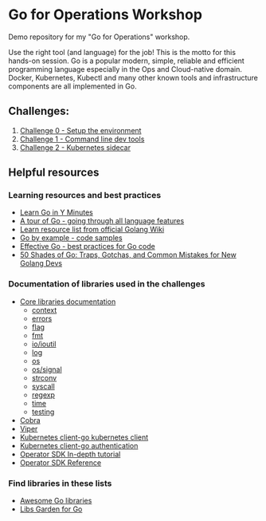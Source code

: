 # Go for Operations Workshop

Demo repository for my "Go for Operations" workshop.

Use the right tool (and language) for the job! This is the motto for this hands-on
session. Go is a popular modern, simple, reliable and efficient programming language
especially in the Ops and Cloud-native domain. Docker, Kubernetes, Kubectl and many
other known tools and infrastructure components are all implemented in Go.

## Challenges:

1) [Challenge 0 - Setup the environment](./challenge-0/challenge-0.md)
2) [Challenge 1 - Command line dev tools](./challenge-1/challenge-1.md)
3) [Challenge 2 - Kubernetes sidecar](./challenge-2/challenge-2.md)

## Helpful resources

### Learning resources and best practices
- [Learn Go in Y Minutes](https://learnxinyminutes.com/docs/go)
- [A tour of Go - going through all language features](https://tour.golang.org/list)
- [Learn resource list from official Golang Wiki](https://github.com/golang/go/wiki/Learn)
- [Go by example - code samples](https://gobyexample.com/)
- [Effective Go - best practices for Go code](https://golang.org/doc/effective_go)
- [50 Shades of Go: Traps, Gotchas, and Common Mistakes for New Golang Devs
](http://devs.cloudimmunity.com/gotchas-and-common-mistakes-in-go-golang/)

### Documentation of libraries used in the challenges

- [Core libraries documentation](https://golang.org/pkg/)
  - [context](https://golang.org/pkg/context/)
  - [errors](https://golang.org/pkg/errors/)
  - [flag](https://golang.org/pkg/flag/)
  - [fmt](https://golang.org/pkg/fmt/)
  - [io/ioutil](https://golang.org/pkg/io/ioutil/)
  - [log](https://golang.org/pkg/log/)
  - [os](https://golang.org/pkg/os/)
  - [os/signal](https://golang.org/pkg/os/signal/)
  - [strconv](https://golang.org/pkg/strconv/)
  - [syscall](https://golang.org/pkg/syscall/)
  - [regexp](https://golang.org/pkg/regexp/)
  - [time](https://golang.org/pkg/time/)
  - [testing](https://golang.org/pkg/testing/)
- [Cobra](https://pkg.go.dev/github.com/spf13/cobra#section-documentation)
- [Viper](https://pkg.go.dev/github.com/spf13/viper#section-documentation)
- [Kubernetes client-go kubernetes client](https://pkg.go.dev/k8s.io/client-go/kubernetes)
- [Kubernetes client-go authentication](https://github.com/kubernetes/client-go/tree/master/examples/out-of-cluster-client-configuration)
- [Operator SDK In-depth tutorial](https://sdk.operatorframework.io/docs/building-operators/golang/tutorial/)
- [Operator SDK Reference](https://sdk.operatorframework.io/docs/building-operators/golang/references/)
### Find libraries in these lists

- [Awesome Go libraries](https://awesome-go.com/)
- [Libs Garden for Go](https://libs.garden/go)